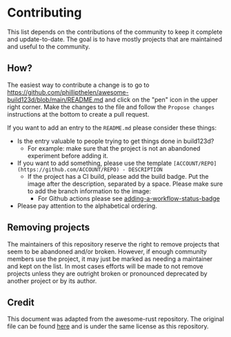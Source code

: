 # Contributing

This list depends on the contributions of the community to keep it complete and update-to-date. The goal is to have mostly projects that are maintained and useful to the community.

## How?

The easiest way to contribute a change is to go to https://github.com/phillipthelen/awesome-build123d/blob/main/README.md and click on the "pen" icon in the upper right corner. Make the changes to the file and follow the `Propose changes` instructions at the bottom to create a pull request.

If you want to add an entry to the `README.md` please consider these things:

- Is the entry valuable to people trying to get things done in build123d?
    - For example: make sure that the project is not an abandoned experiment before adding it.
- If you want to add something, please use the template `[ACCOUNT/REPO](https://github.com/ACCOUNT/REPO) - DESCRIPTION`
    * If the project has a CI build, please add the build badge. Put the image after the description, separated by a space. Please make sure to add the branch information to the image:
        * For Github actions please see [adding-a-workflow-status-badge](https://docs.github.com/en/actions/managing-workflow-runs/adding-a-workflow-status-badge)
- Please pay attention to the alphabetical ordering.

## Removing projects

The maintainers of this repository reserve the right to remove projects that seem to be abandoned and/or broken. However, if enough community members use the project, it may just be marked as needing a maintainer and kept on the list. In most cases efforts will be made to not remove projects unless they are outright broken or pronounced deprecated by another project or by its author.

## Credit

This document was adapted from the awesome-rust repository. The original file can be found [here](https://github.com/rust-unofficial/awesome-rust/blob/master/CONTRIBUTING.md) and is under the same license as this repository.
